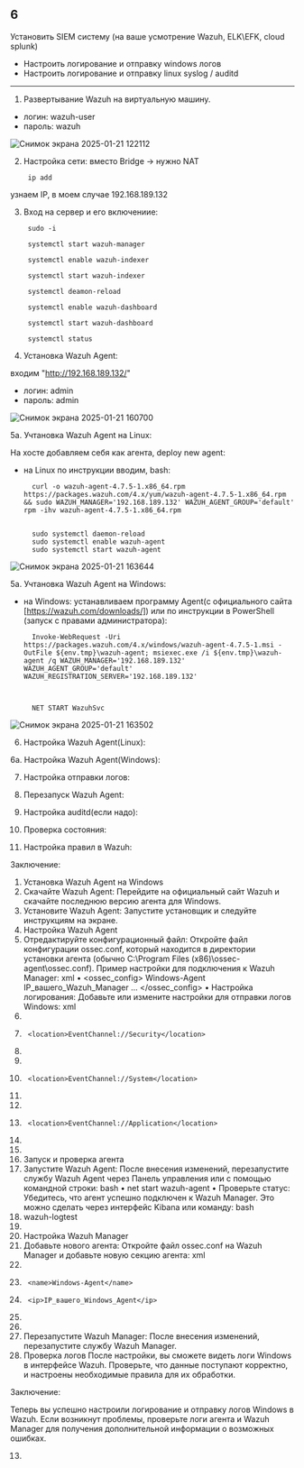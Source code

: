 ## 6

Установить SIEM систему (на ваше усмотрение Wazuh, ELK\EFK, cloud splunk)

- Настроить логирование и отправку windows  логов
- Настроить логирование и отправку linux syslog / auditd 

___

1. Развертывание Wazuh на виртуальную машину. 
- логин: wazuh-user
- пароль: wazuh

![Снимок экрана 2025-01-21 122112](https://github.com/user-attachments/assets/cb2f90c3-0770-42f3-ae67-98fbb11ce642)


2. Настройка сети: вместо Bridge -> нужно NAT

        ip add
    

узнаем IP, в моем случае 192.168.189.132


3. Вход на сервер и его включениие:

        sudo -i

        systemctl start wazuh-manager

        systemctl enable wazuh-indexer

        systemctl start wazuh-indexer

        systemctl deamon-reload

        systemctl enable wazuh-dashboard

        systemctl start wazuh-dashboard

        systemctl status
       
     
4. Установка Wazuh Agent:

входим "http://192.168.189.132/"
- логин: admin
- пароль: admin

![Снимок экрана 2025-01-21 160700](https://github.com/user-attachments/assets/09548e2c-9e47-4682-8f64-8696b237c00d)


5a. Учтановка Wazuh Agent на Linux:

На хосте добавляем себя как агента, deploy new agent:

- на Linux по инструкции вводим,   bash:

    
        curl -o wazuh-agent-4.7.5-1.x86_64.rpm https://packages.wazuh.com/4.x/yum/wazuh-agent-4.7.5-1.x86_64.rpm && sudo WAZUH_MANAGER='192.168.189.132' WAZUH_AGENT_GROUP='default' rpm -ihv wazuh-agent-4.7.5-1.x86_64.rpm


        sudo systemctl daemon-reload
        sudo systemctl enable wazuh-agent
        sudo systemctl start wazuh-agent
          
    
![Снимок экрана 2025-01-21 163644](https://github.com/user-attachments/assets/dcdd82d9-b551-4caf-bbdb-792485afc297)


5a. Учтановка Wazuh Agent на Windows:

- на Windows: устанавливаем программу Agent(с официального сайта [https://wazuh.com/downloads/]) или по инструкции в PowerShell (запуск с правами администратора):

    
        Invoke-WebRequest -Uri https://packages.wazuh.com/4.x/windows/wazuh-agent-4.7.5-1.msi -OutFile ${env.tmp}\wazuh-agent; msiexec.exe /i ${env.tmp}\wazuh-agent /q WAZUH_MANAGER='192.168.189.132' WAZUH_AGENT_GROUP='default' WAZUH_REGISTRATION_SERVER='192.168.189.132'


    
        NET START WazuhSvc

 

![Снимок экрана 2025-01-21 163502](https://github.com/user-attachments/assets/3d973550-3f3b-4e9e-98a1-2bf7cc604822)



6. Настройка Wazuh Agent(Linux):


6a. Настройка Wazuh Agent(Windows):


7. Настройка отправки логов:

8. Перезапуск Wazuh Agent:

9. Настройка auditd(если надо):

10. Проверка состояния:

11. Настройка правил в Wazuh:

Заключение:

1. Установка Wazuh Agent на Windows
1.	Скачайте Wazuh Agent:
Перейдите на официальный сайт Wazuh и скачайте последнюю версию агента для Windows.
2.	Установите Wazuh Agent:
Запустите установщик и следуйте инструкциям на экране.
2. Настройка Wazuh Agent
1.	Отредактируйте конфигурационный файл:
Откройте файл конфигурации ossec.conf, который находится в директории установки агента (обычно C:\Program Files (x86)\ossec-agent\ossec.conf).
Пример настройки для подключения к Wazuh Manager:
xml
•  <ossec_config>
    <global>
        <agent>
            <name>Windows-Agent</name>
            <ip>IP_вашего_Wazuh_Manager</ip>
        </agent>
    </global>
    ...
</ossec_config>
•  Настройка логирования:
Добавьте или измените настройки для отправки логов Windows:
xml
2.	<localfile>
3.	    <location>EventChannel://Security</location>
4.	</localfile>
5.	<localfile>
6.	    <location>EventChannel://System</location>
7.	</localfile>
8.	<localfile>
9.	    <location>EventChannel://Application</location>
10.	</localfile>
11.	
3. Запуск и проверка агента
1.	Запустите Wazuh Agent:
После внесения изменений, перезапустите службу Wazuh Agent через Панель управления или с помощью командной строки:
bash
•  net start wazuh-agent
•  Проверьте статус:
Убедитесь, что агент успешно подключен к Wazuh Manager. Это можно сделать через интерфейс Kibana или команду:
bash
2.	wazuh-logtest
3.	
4. Настройка Wazuh Manager
1.	Добавьте нового агента:
Откройте файл ossec.conf на Wazuh Manager и добавьте новую секцию агента:
xml
1.	<agent>
2.	    <name>Windows-Agent</name>
3.	    <ip>IP_вашего_Windows_Agent</ip>
4.	</agent>
5.	
6.	Перезапустите Wazuh Manager:
После внесения изменений, перезапустите службу Wazuh Manager.
5. Проверка логов
После настройки, вы сможете видеть логи Windows в интерфейсе Wazuh. Проверьте, что данные поступают корректно, и настроены необходимые правила для их обработки.

Заключение:

Теперь вы успешно настроили логирование и отправку логов Windows в Wazuh. Если возникнут проблемы, проверьте логи агента и Wazuh Manager для получения дополнительной информации о возможных ошибках.

13. 

